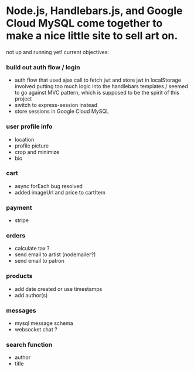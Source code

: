 # Node.js, Handlebars.js, and Google Cloud MySQL come together to make a nice little site to sell art on.

not up and running yet!
current objectives:

### build out auth flow / login

- auth flow that used ajax call to fetch jwt and store jwt in localStorage involved putting too much logic into the handlebars templates / seemed to go against MVC pattern, which is supposed to be the spirit of this project
- switch to express-session instead
- store sessions in Google Cloud MySQL

### user profile info

- location
- profile picture
- crop and minimize
- bio

### cart

- async forEach bug resolved
- added imageUrl and price to cartItem

### payment

- stripe

### orders

- calculate tax ?
- send email to artist (nodemailer?)
- send email to patron

### products

- add date created or use timestamps
- add author(s)

### messages

- mysql message schema
- websocket chat ?

### search function

- author
- title
